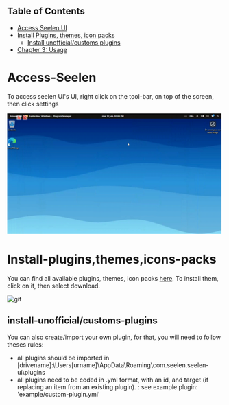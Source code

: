 ## Table of Contents

- [Access Seelen UI](#Access-Seelen)
- [Install Plugins, themes, icon packs](#Install-plugins,themes,icons-packs)
  - [Install unofficial/customs plugins](#chapter-21-requirements)
- [Chapter 3: Usage](#chapter-3-usage)


# Access-Seelen
To access seelen UI's UI, right click on the tool-bar, on top of the screen, then click settings

<p>
  <img src="screenshots/access-settings.gif" alt="gif" width="500"/>
</p>

# Install-plugins,themes,icons-packs
You can find all available plugins, themes, icon packs [here](https://seelen.io/fr/resources).
To install them, click on it, then select download. 
<p>
  <img src="screenshots/install-plugin.gif" alt="gif" width="500"/>
</p>

## install-unofficial/customs-plugins
You can also create/import your own plugin, for that, you will need to follow theses rules:
- all plugins should be imported in [drivename]:\Users\[urname]\AppData\Roaming\com.seelen.seelen-ui\plugins
- all plugins need to be coded in .yml format, with an id, and target (if replacing an item from an existing plugin). : see example plugin: 'example/custom-plugin.yml'
